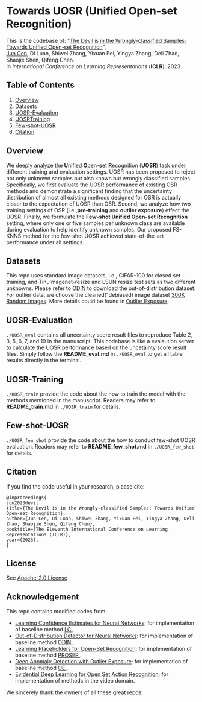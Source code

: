 # **Towards UOSR (Unified Open-set Recognition)**

This is the codebase of: "[The Devil is in the Wrongly-classified Samples: Towards Unified Open-set Recognition](https://openreview.net/forum?id=xLr0I_xYGAs)",  
[Jun Cen](cen-jun.com), Di Luan, Shiwei Zhang, Yixuan Pei, Yingya Zhang, Deli Zhao, Shaojie Shen, Qifeng Chen.  
In _International Conference on Learning Representations_ (**ICLR**), 2023.

## __Table of Contents__
1. [Overview](#overview)
1. [Datasets](#datasets)
1. [UOSR-Evaluation](#UOSR-Evaluation)
1. [UOSRTraining](#UOSR-Training)
1. [Few-shot-UOSR](#Few-shot-UOSR)
1. [Citation](#citation)


## __Overview__

We deeply analyze the **U**nified **O**pen-**s**et **R**ecognition (**UOSR**) task under different training and evaluation settings. UOSR has been proposed to reject not only unknown samples but also known but wrongly classified samples. Specifically, we first evaluate the UOSR performance of existing OSR methods and demonstrate a significant finding that the uncertainty distribution of almost all existing methods designed for OSR is actually closer to the expectation of UOSR than OSR. Second, we analyze how two training settings of OSR (i.e.,**pre-training** and **outlier exposure**) effect the UOSR. Finally, we formulate the **Few-shot Unified Open-set Recognition** setting, where only one or five samples per unknown class are available during evaluation to help identify unknown samples. Our proposed FS-KNNS method for the few-shot UOSR achieved state-of-the-art performance under all settings.

## __Datasets__

This repo uses standard image datasets, i.e., CIFAR-100 for closed set training, and TinuImagenet-resize and LSUN resize test sets as two different unknowns. Please refer to [ODIN](https://github.com/facebookresearch/odin) to download the out-of-distribution dataset. For outlier data, we choose the cleaned("debiased) image dataset [300K Random Images](https://people.eecs.berkeley.edu/~hendrycks/300K_random_images.npy). More details could be found in  [Outlier Exposure](https://github.com/hendrycks/outlier-exposure).

## __UOSR-Evaluation__

`./UOSR_eval` contains all uncertainty score result files to reproduce Table 2, 3, 5, 6, 7, and 19 in the manuscript. This codebase is like a evalaution server to calculate the UOSR performance based on the uncetainty score result files. Simply follow the __README_eval.md__ in `./UOSR_eval` to get all table results directly in the terminal.

## __UOSR-Training__
`./UOSR_train` provide the code about the how to train the model with the methods mentioned in the manuscript. Readers may refer to __README_train.md__ in `./UOSR_train` for details.

## __Few-shot-UOSR__
`./UOSR_few_shot` provide the code about the how to conduct few-shot UOSR evaluation. Readers may refer to __README_few_shot.md__ in `./UOSR_few_shot` for details.

## __Citation__

If you find the code useful in your research, please cite:

```
@inproceedings{
jun2023devil
title={The Devil is in the Wrongly-classified Samples: Towards Unified Open-set Recognition},
author={Jun Cen, Di Luan, Shiwei Zhang, Yixuan Pei, Yingya Zhang, Deli Zhao, Shaojie Shen, Qifeng Chen},
booktitle={The Eleventh International Conference on Learning Representations (ICLR)},
year={2023},
}

```

## __License__
See [Apache-2.0 License](https://github.com//LICENSE)
## __Acknowledgement__

This repo contains modified codes from:

- [Learning Confidence Estimates for Neural Networks](https://github.com/uoguelph-mlrg/confidence_estimation): for implementation of baseline method [LC ](https://arxiv.org/abs/1802.04865).
- [Out-of-Distribution Detector for Neural Networks](https://github.com/facebookresearch/odin): for implementation of baseline method [ODIN ](https://arxiv.org/abs/1706.02690).
- [Learning Placeholders for Open-Set Recognition](https://github.com/zhoudw-zdw/CVPR21-Proser): for implementation of baseline method [PROSER ](https://openaccess.thecvf.com/content/CVPR2021/papers/Zhou_Learning_Placeholders_for_Open-Set_Recognition_CVPR_2021_paper.pdf).
- [Deep Anomaly Detection with Outlier Exposure](https://github.com/hendrycks/outlier-exposure): for implementation of baseline method [OE ](https://arxiv.org/abs/1812.04606).
- [Evidential Deep Learning for Open Set Action Recognition](https://github.com/Cogito2012/DEAR): for implementation of methods in the video domain.

We sincerely thank the owners of all these great repos!
